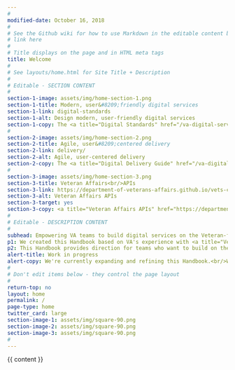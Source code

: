 ```yaml
---
#
modified-date: October 16, 2018
#
# See the Github wiki for how to use Markdown in the editable content below:
# link here
#
# Title displays on the page and in HTML meta tags
title: Welcome
#
# See layouts/home.html for Site Title + Description
#
# Editable - SECTION CONTENT
#
section-1-image: assets/img/home-section-1.png
section-1-title: Modern, user&#8209;friendly digital services
section-1-link: digital-standards
section-1-alt: Design modern, user-friendly digital services
section-1-copy: The <a title="Digital Standards" href="/va-digital-service-handbook/digital-standards">Digital Standards</a> describe the quality standards for modern, user&#8209;friendly digital services on the Veteran-facing Services Platform.
#
section-2-image: assets/img/home-section-2.png
section-2-title: Agile, user&#8209;centered delivery
section-2-link: delivery/
section-2-alt: Agile, user-centered delivery
section-2-copy: The <a title="Digital Delivery Guide" href="/va-digital-service-handbook/delivery/">Digital Delivery Guide</a> helps VA teams meet the <a title="Digital Standards" href="/va-digital-service-handbook/digital-standards">Digital Standards</a> by engaging with users and using best practices for agile delivery.
#
section-3-image: assets/img/home-section-3.png
section-3-title: Veteran Affairs<br/>APIs
section-3-link: https://department-of-veterans-affairs.github.io/vets-contrib
section-3-alt: Veteran Affairs APIs
section-3-target: yes
section-3-copy: <a title="Veteran Affairs APIs" href="https://department-of-veterans-affairs.github.io/vets-contrib" target="_blank">Veteran Affairs APIs</a> empower our partners to build innovative, Veteran&#8209;centered, cutting edge solutions they can use to manage their care, services, and benefits.
#
# Editable - DESCRIPTION CONTENT
#
subhead: Empowering VA teams to build digital services on the Veteran-facing Services Platform
p1: We created this Handbook based on VA's experience with <a title="Vets.gov" href="https://www.vets.gov" target="_blank">Vets.gov</a>, as well as best practices from government digital services, government agencies, and the technology industry. It's a tool to help VA teams create the best possible user experience for people interacting with Veteran-facing digital services.
p2: This Handbook provides direction for teams who want to build on the <i>Veteran-facing Services Platform</i> (the technologies and processes that support Vets.gov). But we hope other VA teams find it useful when building their own digital services.
alert-title: Work in progress
alert-copy: We're currently expanding and refining this Handbook.<br/>We encourage you to adopt as much of it as possible and <a title="Share feedback" href="/va-digital-service-handbook/contact">share your feedback</a>.
#
# Don't edit items below - they control the page layout
#
return-top: no
layout: home
permalink: /
page-type: home
twitter_card: large
section-image-1: assets/img/square-90.png
section-image-2: assets/img/square-90.png
section-image-3: assets/img/square-90.png
#
---
```


{{ content }}
